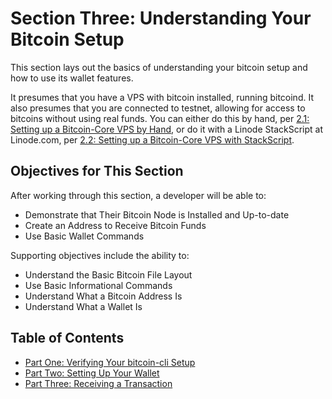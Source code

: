 # Section Three: Understanding Your Bitcoin Setup

This section lays out the basics of understanding your bitcoin setup and how to use its wallet features.

It presumes that you have a VPS with bitcoin installed, running bitcoind. It also presumes that you are connected to testnet, allowing for access to bitcoins without using real funds. You can either do this by hand, per [2.1: Setting up a Bitcoin-Core VPS by Hand](./2_1_Setting_Up_a_Bitcoin-Core_VPS_by_Hand.md), or do it with a Linode StackScript at Linode.com, per [2.2: Setting up a Bitcoin-Core VPS with StackScript](./2_2_Setting_Up_a_Bitcoin-Core_VPS_with_StackScript.md).

## Objectives for This Section

After working through this section, a developer will be able to:

   * Demonstrate that Their Bitcoin Node is Installed and Up-to-date
   * Create an Address to Receive Bitcoin Funds
   * Use Basic Wallet Commands
   
Supporting objectives include the ability to:

   * Understand the Basic Bitcoin File Layout
   * Use Basic Informational Commands
   * Understand What a Bitcoin Address Is
   * Understand What a Wallet Is
   
## Table of Contents

* [Part One: Verifying Your bitcoin-cli Setup](3_1_Verifying_Your_Bitcoin-CLI_Setup.md)
* [Part Two: Setting Up Your Wallet](3_2_Setting_Up_Your_Wallet.md)
* [Part Three: Receiving a Transaction](3_3_Receiving_a_Transaction.md)

